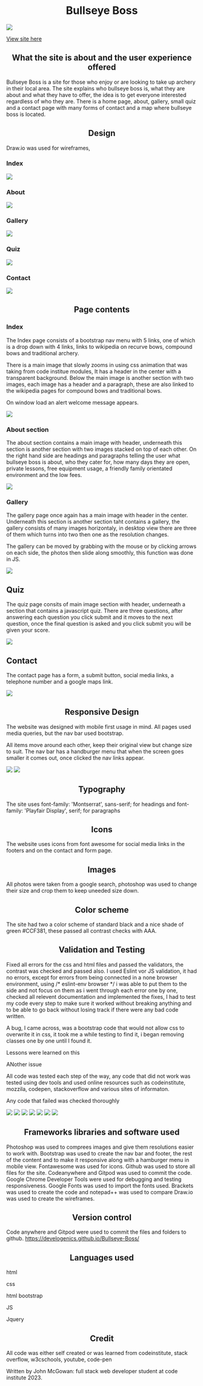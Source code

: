 <h1 align="center">Bullseye Boss</h1>

<img src="assets/images/smartupscale.jpg">



<a href="https://develogenics.github.io/Bullseye-Boss/" rel="nofollow">View site here</a>



<h2 align="center">What the site is about and the user experience offered</h2>

Bullseye Boss is a site for those who enjoy or are looking to take up archery in their local area. The site explains who bullseye boss is, what they are about and what they have to offer, the idea is to get everyone interested regardless of who they are. There is a home page, about, gallery, small quiz and a contact page with many forms of contact and a map where bullseye boss is located.

<h2 align="center">Design</h2>

Draw.io was used for wireframes, 

<h3>Index</h3>

<img src="assets/images/index.png">

<h3>About</h3>

<img src="assets/images/about.png">



<h3>Gallery</h3>

<img src="assets/images/gallery.png">

<h3>Quiz</h3>

<img src="assets/images/quiz.png">



<h3>Contact</h3>

<img src="assets/images/contact.png">



<h2 align="center">Page contents</h2>
  
<h3>Index</h3>

The Index page consists of a bootstrap nav menu with 5 links, one of which is a drop down with 4 links, links to wikipedia on recurve bows, compound bows and traditional archery.

There is a main image that slowly zooms in using css animation that was taking from code institue modules, It has a header in the center with a transparent background. Below the main image is another section with two images, each image has a header and a paragraph, these are also linked to the wikipedia pages for compound bows and traditional bows.

On window load an alert welcome message appears.

<img src="assets/images/mainindex.png">

  
<h3>About section </h3>
  
The about section contains a main image with header, underneath this section is another section with two images stacked on top of each other. On the right hand side are headings and paragraphs telling the user what bullseye boss is about, who they cater for, how many days they are open, private lessons, free equipment usage, a friendly family orientated environment and the low fees.

<img src="assets/images/mainabout.png">
  
<h3>Gallery</h3>

The gallery page once again has a main image with header in the center. Underneath this section is another section taht contains a gallery, the gallery consists of many images horizontaly, in desktop view there are three of them which turns into two then one as the resolution changes. 

The gallery can be moved by grabbing with the mouse or by clicking arrows on each side, the photos then slide along smoothly, this function was done in JS.

<img src="assets/images/gallerymain.png">
  
<h2>Quiz</h2>
  
The quiz page consits of main image section with header, underneath a section that contains a javascript quiz. There are three questions, after answering each question you click submit and it moves to the next question, once the final question is asked and you click submit you will be given your score.

<img src="assets/images/quizmain.png">

<h2>Contact</h2>
  
The contact page has a form, a submit button, social media links, a telephone number and a google maps link. 

<img src="assets/images/contactmain.png">

<h2 align="center">Responsive Design</h2>

The website was designed with mobile first usage in mind. All pages used media queries, but the nav bar used bootstrap.

All items move around each other, keep their original view but change size to suit. The nav bar has a handburger menu that when the screen goes smaller it comes out, once clicked the nav links appear.

<img src="assets/images/2view.png">

<img src="assets/images/22view.png">


  
<h2 align="center">Typography</h2>

The site uses font-family: 'Montserrat', sans-serif; for headings and font-family: 'Playfair Display', serif; for paragraphs
  
<h2 align="center">Icons</h2>
  
The website uses icons from font awesome for social media links in the footers and on the contact and form page.

<h2 align="center">Images</h2>
  
All photos were taken from a google search, photoshop was used to change their size and crop them to keep uneeded size down.

<h2 align="center">Color scheme</h2>

The site had two a color scheme of standard black and a nice shade of green #CCF381, these passed all contrast checks with AAA.


<h2 align="center">Validation and Testing</h2>

Fixed all errors for the css and html files and passed the validators, the contrast was checked and passed also. I used Eslint vor JS validation, it had no errors, except for errors from being connected in a none browser environment, using /* eslint-env browser */ i was able to put them to the side and not focus on them as i went through each error one by one, checked all relevent documentation and implemented the fixes, I had to test my code every step to make sure it worked without breaking anything and to be able to go back without losing track if there were any bad code written. 

A bug, I came across, was a bootstrap code that would not allow css to overwrite it in css, it took me a while testing to find it, i began removing classes one by one until I found it.

Lessons were learned on this 

ANother issue 

All code was tested each step of the way, any code that did not work was tested using dev tools and used online resources such as codeinstitute, mozzila, codepen, stackoverflow and various sites of informaton. 

Any code that failed was checked thoroughly 

<img src="assets/images/AAA.png">

<img src="assets/images/csserrors.png">

<img src="assets/images/csspass.png">

<img src="assets/images/htmlerrors.png">

<img src="assets/images/htmlpass.png">

<img src="assets/images/eslintfail.png">

<img src="assets/images/eslintpass.png">
  
<h2 align="center">Frameworks libraries and software used</h2>

Photoshop was used to comprees images and give them resolutions easier to work with.
Bootstrap was used to create the nav bar and footer, the rest of the content and to make it responsive along with a hamburger menu in mobile view.
Fontawesome was used for icons.
Github was used to store all files for the site.
Codeanywhere and Gitpod was used to commit the code.
Google Chrome Developer Tools were used for debugging and testing responsiveness.
Google Fonts was used to import the fonts used.
Brackets was used to create the code and notepad++ was used to compare
Draw.io was used to create the wireframes.
  
<h2 align="center">Version control</h2>

Code anywhere and Gitpod were used to commit the files and folders to github. https://develogenics.github.io/Bullseye-Boss/

<h2 align="center">Languages used</h2>

html

css

html bootstrap

JS

Jquery

<h2 align="center">Credit</h2>

All code was either self created or was learned from codeinstitute, stack overflow, w3cschools, youtube, code-pen

Written by John McGowan: full stack web developer student at code institute 2023.
  




